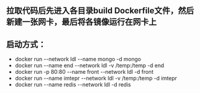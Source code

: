 ## 拉取代码后先进入各目录build Dockerfile文件，然后新建一张网卡，最后将各镜像运行在网卡上
## 启动方式：
+ docker run --network ldl --name mongo -d mongo
+ docker run --name end --network ldl  -v /temp:/temp -d end
+ docker run -p 80:80 --name front --network ldl  -d front
+ docker run --name imtepr --network ldl  -v /temp:/temp -d imtepr
+ docker run --name redis  --network ldl -d redis


